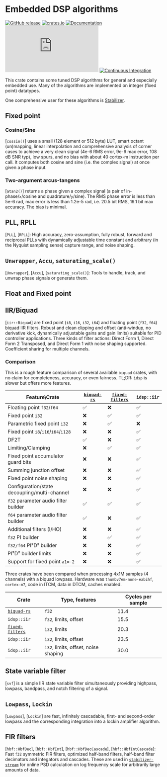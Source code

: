 # Embedded DSP algorithms

[![GitHub release](https://img.shields.io/github/v/release/quartiq/idsp?include_prereleases)](https://github.com/quartiq/idsp/releases)
[![crates.io](https://img.shields.io/crates/v/idsp.svg)](https://crates.io/crates/idsp)
[![Documentation](https://img.shields.io/badge/docs-online-success)](https://docs.rs/idsp)
[![QUARTIQ Matrix Chat](https://img.shields.io/matrix/quartiq:matrix.org)](https://matrix.to/#/#quartiq:matrix.org)
[![Continuous Integration](https://github.com/quartiq/idsp/actions/workflows/ci.yml/badge.svg)](https://github.com/quartiq/idsp/actions/workflows/ci.yml)

This crate contains some tuned DSP algorithms for general and especially embedded use.
Many of the algorithms are implemented on integer (fixed point) datatypes.

One comprehensive user for these algorithms is [Stabilizer](https://github.com/quartiq/stabilizer).

## Fixed point

### Cosine/Sine

[`cossin()`] uses a small (128 element or 512 byte) LUT, smart octant (un)mapping, linear interpolation and comprehensive analysis of corner cases to achieve a very clean signal (4e-6 RMS error, 9e-6 max error, 108 dB SNR typ), low spurs, and no bias with about 40 cortex-m instruction per call. It computes both cosine and sine (i.e. the complex signal) at once given a phase input.

### Two-argument arcus-tangens

[`atan2()`] returns a phase given a complex signal (a pair of in-phase/`x`/cosine and quadrature/`y`/sine). The RMS phase error is less than 5e-6 rad, max error is less than 1.2e-5 rad, i.e. 20.5 bit RMS, 19.1 bit max accuracy. The bias is minimal.

## PLL, RPLL

[`PLL`], [`RPLL`]: High accuracy, zero-assumption, fully robust, forward and reciprocal PLLs with dynamically adjustable time constant and arbitrary (in the Nyquist sampling sense) capture range, and noise shaping.

## `Unwrapper`, `Accu`, `saturating_scale()`

[`Unwrapper`], [`Accu`], [`saturating_scale()`]:
Tools to handle, track, and unwrap phase signals or generate them.

## Float and Fixed point

## IIR/Biquad

[`iir::Biquad`] are fixed point (`i8`, `i16`, `i32`, `i64`) and floating point (`f32`, `f64`) biquad IIR filters.
Robust and clean clipping and offset (anti-windup, no derivative kick, dynamically adjustable gains and gain limits) suitable for PID controller applications.
Three kinds of filter actions: Direct Form 1, Direct Form 2 Transposed, and Direct Form 1 with noise shaping supported.
Coefficient sharing for multiple channels.

### Comparison

This is a rough feature comparison of several available `biquad` crates, with no claim for completeness, accuracy, or even fairness.
TL;DR: `idsp` is slower but offers more features.

| Feature\Crate | [`biquad-rs`](https://crates.io/crates/biquad) | [`fixed-filters`](https://crates.io/crates/fixed-filters) | `idsp::iir` |
|---|---|---|---|
| Floating point `f32`/`f64` | ✅ | ❌ | ✅ |
| Fixed point `i32` | ❌ | ✅ | ✅ |
| Parametric fixed point `i32` | ❌ | ✅ | ❌ |
| Fixed point `i8`/`i16`/`i64`/`i128` | ❌ | ❌ | ✅ |
| DF2T | ✅ | ❌ | ✅ |
| Limiting/Clamping | ❌ | ✅ | ✅ |
| Fixed point accumulator guard bits | ❌ | ❌ | ✅ |
| Summing junction offset | ❌ | ❌ | ✅ |
| Fixed point noise shaping | ❌ | ❌ | ✅ |
| Configuration/state decoupling/multi-channel | ❌ | ❌ | ✅ |
| `f32` parameter audio filter builder | ✅ | ✅ | ✅ |
| `f64` parameter audio filter builder | ✅ | ❌ | ✅ |
| Additional filters (I/HO) | ❌ | ❌ | ✅ |
| `f32` PI builder | ❌ | ✅ | ✅ |
| `f32/f64` PI²D² builder | ❌ | ❌ | ✅ |
| PI²D² builder limits | ❌ | ❌ | ✅ |
| Support for fixed point `a1=-2` | ❌ | ❌ | ✅ |

Three crates have been compared when processing 4x1M samples (4 channels) with a biquad lowpass.
Hardware was `thumbv7em-none-eabihf`, `cortex-m7`, code in ITCM, data in DTCM, caches enabled.

| Crate | Type, features | Cycles per sample |
|---|---|---|
| [`biquad-rs`](https://crates.io/crates/biquad) | `f32` | 11.4 |
| `idsp::iir` | `f32`, limits, offset | 15.5 |
| [`fixed-filters`](https://crates.io/crates/fixed-filters) | `i32`, limits | 20.3 |
| `idsp::iir` | `i32`, limits, offset | 23.5 |
| `idsp::iir` | `i32`, limits, offset, noise shaping | 30.0 |

## State variable filter

[`svf`] is a simple IIR state variable filter simultaneously providing highpass, lowpass,
bandpass, and notch filtering of a signal.

## `Lowpass`, `Lockin`

[`Lowpass`], [`Lockin`] are fast, infinitely cascadable, first- and second-order lowpass and the corresponding integration into a lockin amplifier algorithm.

## FIR filters

[`hbf::HbfDec`], [`hbf::HbfInt`], [`hbf::HbfDecCascade`], [`hbf::HbfIntCascade`]:
Fast `f32` symmetric FIR filters, optimized half-band filters, half-band filter decimators and integators and cascades.
These are used in [`stabilizer-stream`](https://github.com/quartiq/stabilizer-stream) for online PSD calculation on log
frequency scale for arbitrarily large amounts of data.

